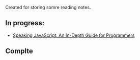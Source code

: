 Created for storing somre reading notes.

## In progress:

* [Speaking JavaScript: An In-Depth Guide for Programmers](http://speakingjs.com/)

## Complte

